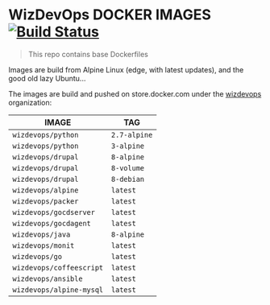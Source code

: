 # WizDevOps DOCKER IMAGES [![Build Status](https://travis-ci.org/WizDevOps/dockerfiles.svg?branch=master)](https://travis-ci.org/WizDevOps/dockerfiles)
> This repo contains base Dockerfiles

Images are build from Alpine Linux (edge, with latest updates), and the good old
lazy Ubuntu...

The images are build and pushed on store.docker.com under the [wizdevops][1]
organization:

| IMAGE                    | TAG          |
|--------------------------|--------------|
| `wizdevops/python`       | `2.7-alpine` |
| `wizdevops/python`       | `3-alpine`   |
| `wizdevops/drupal`       | `8-alpine`   |
| `wizdevops/drupal`       | `8-volume`   |
| `wizdevops/drupal`       | `8-debian`   |
| `wizdevops/alpine`       | `latest`     |
| `wizdevops/packer`       | `latest`     |
| `wizdevops/gocdserver`   | `latest`     |
| `wizdevops/gocdagent`    | `latest`     |
| `wizdevops/java`         | `8-alpine`   |
| `wizdevops/monit`        | `latest`     |
| `wizdevops/go`           | `latest`     |
| `wizdevops/coffeescript` | `latest`     |
| `wizdevops/ansible`      | `latest`     |
| `wizdevops/alpine-mysql` | `latest`     |

[1]: https://store.docker.com/search?q=wizdevops&source=community&type=image
